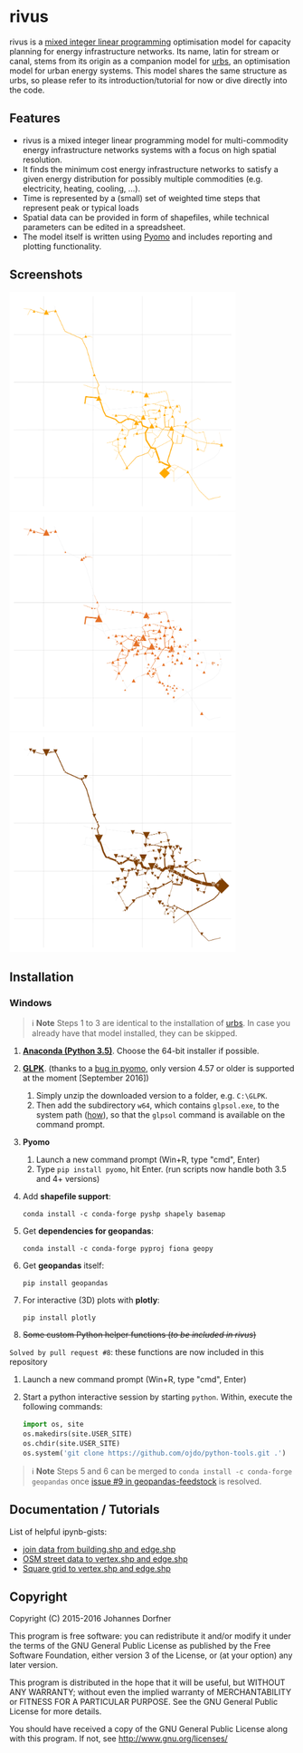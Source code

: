 # rivus

rivus is a [mixed integer linear programming](https://en.wikipedia.org/wiki/Integer_programming) optimisation model for capacity planning for energy infrastructure networks. Its name, latin for stream or canal, stems from its origin as a companion model for [urbs](https://github.com/tum-ens/urbs), an optimisation model for urban energy systems. This model shares the same structure as urbs, so please refer to its introduction/tutorial for now or dive directly into the code.  

## Features

  * rivus is a mixed integer linear programming model for multi-commodity energy infrastructure networks systems with a focus on high spatial resolution.
  * It finds the minimum cost energy infrastructure networks to satisfy a given energy distribution for possibly multiple commodities (e.g. electricity, heating, cooling, ...).
  * Time is represented by a (small) set of weighted time steps that represent peak or typical loads  
  * Spatial data can be provided in form of shapefiles, while technical parameters can be edited in a spreadsheet.
  * The model itself is written using [Pyomo](https://software.sandia.gov/trac/coopr/wiki/Pyomo) and includes reporting and plotting functionality. 

## Screenshots

<a href="doc/img/caps-elec.png"><img src="doc/img/caps-elec.png" alt="Electricity network capacities" style="width:400px"></a>
<a href="doc/img/caps-heat.png"><img src="doc/img/caps-heat.png" alt="Heat network capacities" style="width:400px"></a>
<a href="doc/img/caps-gas.png"><img src="doc/img/caps-gas.png" alt="Gas network capacities" style="width:400px"></a>

## Installation

### Windows

> :information_source: **Note** Steps 1 to 3 are identical to the installation of [urbs](https://github.com/tum-ens/urbs). In case you already have that model installed, they can be skipped.

1. [**Anaconda (Python 3.5)**](http://continuum.io/downloads). Choose the 64-bit installer if possible.
2. [**GLPK**](http://winglpk.sourceforge.net/).  (thanks to a [bug in pyomo](https://software.sandia.gov/trac/pyomo/ticket/4641), only version 4.57 or older is supported at the moment [September 2016])
   1. Simply unzip the downloaded version to a folder, e.g. `C:\GLPK`. 
   1. Then add the subdirectory `w64`, which contains `glpsol.exe`, to the system path ([how](http://geekswithblogs.net/renso/archive/2009/10/21/how-to-set-the-windows-path-in-windows-7.aspx)), so that the `glpsol` command is available on the command prompt.
3. **Pyomo**
   1. Launch a new command prompt (Win+R, type "cmd", Enter)
   2. Type `pip install pyomo`, hit Enter. (run scripts now handle both 3.5 and 4+ versions)

4. Add **shapefile support**:
   ```
   conda install -c conda-forge pyshp shapely basemap
   ```

5. Get **dependencies for geopandas**:
   ```
   conda install -c conda-forge pyproj fiona geopy
   ```

6. Get **geopandas** itself:
   ```
   pip install geopandas
   ```

7. For interactive (3D) plots with **plotly**:
   ```
   pip install plotly
   ```
   
8. ~~Some custom Python helper functions (*to be included in rivus*)~~ 

`Solved by pull request #8`: these functions are now included in this repository
   1. Launch a new command prompt (Win+R, type "cmd", Enter)
   2. Start a python interactive session by starting `python`. Within, execute the following commands:

        ```python
        import os, site
        os.makedirs(site.USER_SITE)
        os.chdir(site.USER_SITE)
        os.system('git clone https://github.com/ojdo/python-tools.git .')
        ```

> :information_source: **Note** Steps 5 and 6 can be merged to `conda install -c conda-forge geopandas` once [issue #9 in geopandas-feedstock](https://github.com/conda-forge/geopandas-feedstock/issues/9) is resolved.

## Documentation / Tutorials

List of helpful ipynb-gists:
+ [join data from building.shp and edge.shp](https://gist.github.com/lnksz/6edcd0a877997e9365e808146e9b51fe)
+ [OSM street data to vertex.shp and edge.shp](https://gist.github.com/lnksz/7977c4cff9c529ca137b67b6774c60d7)
+ [Square grid to vertex.shp and edge.shp](https://gist.github.com/lnksz/bd8ce0a79e499479b61ea7b45d5c661d)

## Copyright

Copyright (C) 2015-2016  Johannes Dorfner

This program is free software: you can redistribute it and/or modify
it under the terms of the GNU General Public License as published by
the Free Software Foundation, either version 3 of the License, or
(at your option) any later version.

This program is distributed in the hope that it will be useful,
but WITHOUT ANY WARRANTY; without even the implied warranty of
MERCHANTABILITY or FITNESS FOR A PARTICULAR PURPOSE.  See the
GNU General Public License for more details.

You should have received a copy of the GNU General Public License
along with this program.  If not, see <http://www.gnu.org/licenses/>
